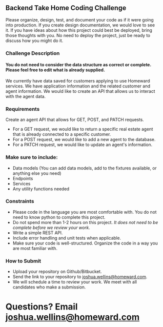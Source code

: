 ## Backend Take Home Coding Challenge

Please organize, design, test, and document your code as if it were going into production. If you create design
documentation, we would love to see it. If you have ideas about how this project could best be deployed, bring
those thoughts with you. No need to deploy the project, just be ready to discuss how you might do it.

### Challenge Description
#### You do not need to consider the data structure as correct or complete. Please feel free to edit what is already supplied.
We currently have data saved for customers applying to use Homeward services. We have application information and the 
related customer and agent information. We would like to create an API that allows us to interact with the agent data.

### Requirements
Create an agent API that allows for GET, POST, and PATCH requests.
- For a GET request, we would like to return a specific real estate agent that is already connected to a specific customer.
- For a POST request, we would like to add a new agent to the database.
- For a PATCH request, we would like to update an agent's information.

### Make sure to include:
- Data models (You can add data models, add to the fixtures available, or anything else you need)
- Endpoints
- Services
- Any utility functions needed

### Constraints
- Please code in the language you are most comfortable with. You do not need to know python to complete this project.
- Do not spend more than 1-2 hours on this project. *It does not need to be complete before we review your work.*
- Write a simple REST API.
- Include error handling and unit tests when applicable.
- Make sure your code is well-structured. Organize the code in a way you are most familiar with.

### How to Submit
- Upload your repository on Github/Bitbucket.
- Send the link to your repository to joshua.wellins@homeward.com.
- We will schedule a time to review your work. We meet with all candidates who make a submission.

# Questions? Email joshua.wellins@homeward.com

